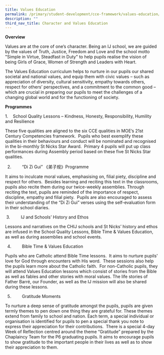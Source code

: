 ```yaml
---
title: Values Education
permalink: /primary/student-development/cce-framework/values-education/
description: ""
third_nav_title: Character and Values Education
---
```

**Overview**

  

Values are at the core of one’s character. Being an IJ school, we are guided by the values of Truth, Justice, Freedom and Love and the school motto "Simple in Virtue, Steadfast in Duty" to help pupils realise the vision of being Girls of Grace, Women of Strength and Leaders with Heart. 

  

The Values Education curriculum helps to nurture in our pupils our shared societal and national values, and equip them with civic values – such as appreciation of diversity, cultural sensitivity, empathy towards others, respect for others’ perspectives, and a commitment to the common good – which are crucial in preparing our pupils to meet the challenges of a changing global world and for the functioning of society.

  

  

**Programmes**

  

1.    School Quality Lessons – Kindness, Honesty, Responsibility, Humility and Resilience

These five qualities are aligned to the six CCE qualities in MOE’s 21st Century Competencies framework.  Pupils who best exemplify these qualities in their behaviours and conduct will be nominated and recognised in the bi-monthly St Nicks Star Award.  Primary 4 pupils will put up class performances during Assembly period based on these five St Nicks Star qualities.

2.         “Di Zi Gui” 《弟子规》Programme

It aims to inculcate moral values, emphasising on, filial piety, discipline and respect for others.  Besides learning and reciting this text in the classrooms, pupils also recite them during our twice-weekly assemblies. Through reciting the text, pupils are reminded of the importance of respect, discipline, empathy and filial piety.  Pupils are also encouraged to assess their understanding of the “Di Zi Gui” verses using the self-evaluation form in their school diaries.

 3.         IJ and Schools’ History and Ethos

Lessons and narratives on the CHIJ schools and St Nicks’ history and ethos are infused in the School Quality Lessons, Bible Time & Values Education, as well as during assemblies and school events.

  

4.         Bible Time & Values Education

Pupils who are Catholic attend Bible Time lessons.  It aims to nurture pupils' love for God through encounters with His word.  These sessions also help the pupils learn more about the Catholic faith.  For non-Catholic pupils, they will attend Values Education lessons which consist of stories from the Bible as well as fables and other stories with moral values. The life stories of Father Barré, our Founder, as well as the IJ mission will also be shared during these lessons.

5.         Gratitude Moments

To nurture a deep sense of gratitude amongst the pupils, pupils are given termly themes to pen down one thing they are grateful for. These themes extend from family to school and nation. Each term, a special individual or organisation is identified for pupils to pen a special thank you note to express their appreciation for their contributions.  There is a special 4-day Week of Reflection centred around the theme “Gratitude” prepared by the Chaplaincy Team for the P6 graduating pupils. It aims to encourage pupils to show gratitude to the important people in their lives as well as to show their appreciation to them.